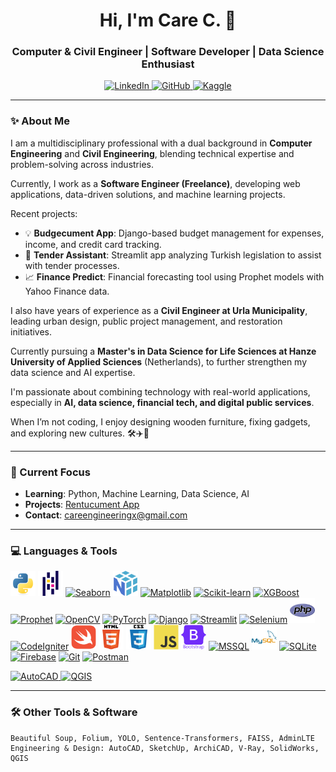 
<h1 align="center">Hi, I'm Care C. 👋</h1>
<h3 align="center">Computer & Civil Engineer | Software Developer | Data Science Enthusiast</h3>

<p align="center">
  <a href="https://www.linkedin.com/in/care-cagaloglu" target="_blank">
    <img src="https://img.shields.io/badge/LinkedIn-blue?style=for-the-badge&logo=linkedin&logoColor=white" alt="LinkedIn"/>
  </a>
  <a href="https://github.com/careengineering" target="_blank">
    <img src="https://img.shields.io/badge/GitHub-black?style=for-the-badge&logo=github&logoColor=white" alt="GitHub"/>
  </a>
  <a href="https://kaggle.com/careengineering" target="_blank">
    <img src="https://img.shields.io/badge/Kaggle-20BEFF?style=for-the-badge&logo=kaggle&logoColor=white" alt="Kaggle"/>
  </a>
</p>

---

### ✨ About Me

I am a multidisciplinary professional with a dual background in **Computer Engineering** and **Civil Engineering**, blending technical expertise and problem-solving across industries.

Currently, I work as a **Software Engineer (Freelance)**, developing web applications, data-driven solutions, and machine learning projects.

Recent projects:
- 💡 **Budgecument App**: Django-based budget management for expenses, income, and credit card tracking.
- 💬 **Tender Assistant**: Streamlit app analyzing Turkish legislation to assist with tender processes.
- 📈 **Finance Predict**: Financial forecasting tool using Prophet models with Yahoo Finance data.

I also have years of experience as a **Civil Engineer at Urla Municipality**, leading urban design, public project management, and restoration initiatives.

Currently pursuing a **Master's in Data Science for Life Sciences at Hanze University of Applied Sciences** (Netherlands), to further strengthen my data science and AI expertise.

I'm passionate about combining technology with real-world applications, especially in **AI, data science, financial tech, and digital public services**.

When I’m not coding, I enjoy designing wooden furniture, fixing gadgets, and exploring new cultures. 🛠️✈️🐾

---

### 🔭 Current Focus

- **Learning**: Python, Machine Learning, Data Science, AI  
- **Projects**: [Rentucument App](https://github.com/careengineering/rentucument_root)
- **Contact**: careengineeringx@gmail.com

---

### 💻 Languages & Tools

<p align="left">
  <a href="https://www.python.org" target="_blank"><img src="https://raw.githubusercontent.com/devicons/devicon/master/icons/python/python-original.svg" alt="Python" width="40" height="40"/></a>
  <a href="https://pandas.pydata.org/" target="_blank"><img src="https://raw.githubusercontent.com/devicons/devicon/master/icons/pandas/pandas-original.svg" alt="Pandas" width="40" height="40"/></a>
  <a href="https://seaborn.pydata.org/" target="_blank"><img src="https://seaborn.pydata.org/_images/logo-mark-lightbg.svg" alt="Seaborn" width="40" height="40"/></a>
  <a href="https://numpy.org/" target="_blank"><img src="https://raw.githubusercontent.com/devicons/devicon/master/icons/numpy/numpy-original.svg" alt="NumPy" width="40" height="40"/></a>
  <a href="https://matplotlib.org/" target="_blank"><img src="https://matplotlib.org/_static/logo2.svg" alt="Matplotlib" width="40" height="40"/></a>
  <a href="https://scikit-learn.org/" target="_blank"><img src="https://scikit-learn.org/stable/_static/scikit-learn-logo-small.png" alt="Scikit-learn" width="40" height="40"/></a>
  <a href="https://xgboost.ai/" target="_blank"><img src="https://avatars.githubusercontent.com/u/21003710?s=200&v=4" alt="XGBoost" width="40" height="40"/></a>
  <a href="https://facebook.github.io/prophet/" target="_blank"><img src="https://avatars.githubusercontent.com/u/50645157?s=200&v=4" alt="Prophet" width="40" height="40"/></a>
  <a href="https://opencv.org/" target="_blank"><img src="https://www.vectorlogo.zone/logos/opencv/opencv-icon.svg" alt="OpenCV" width="40" height="40"/></a>
  <a href="https://pytorch.org/" target="_blank"><img src="https://pytorch.org/assets/images/pytorch-logo.png" alt="PyTorch" width="40" height="40"/></a>
  <a href="https://www.djangoproject.com/" target="_blank"><img src="https://cdn.worldvectorlogo.com/logos/django.svg" alt="Django" width="40" height="40"/></a>  
  <a href="https://streamlit.io/" target="_blank"><img src="https://streamlit.io/images/brand/streamlit-logo-primary-colormark-darktext.svg" alt="Streamlit" width="40" height="40"/></a>
  <a href="https://www.selenium.dev" target="_blank"><img src="https://raw.githubusercontent.com/detain/svg-logos/780f25886640cef088af994181646db2f6b1a3f8/svg/selenium-logo.svg" alt="Selenium" width="40" height="40"/></a>
  <a href="https://www.php.net" target="_blank"><img src="https://raw.githubusercontent.com/devicons/devicon/master/icons/php/php-original.svg" alt="PHP" width="40" height="40"/></a>
  <a href="https://codeigniter.com" target="_blank"><img src="https://cdn.worldvectorlogo.com/logos/codeigniter.svg" alt="CodeIgniter" width="40" height="40"/></a>
  <a href="https://developer.apple.com/swift/" target="_blank"><img src="https://raw.githubusercontent.com/devicons/devicon/master/icons/swift/swift-original.svg" alt="Swift" width="40" height="40"/></a>
  <a href="https://www.w3.org/html/" target="_blank"><img src="https://raw.githubusercontent.com/devicons/devicon/master/icons/html5/html5-original-wordmark.svg" alt="HTML5" width="40" height="40"/></a>
  <a href="https://www.w3schools.com/css/" target="_blank"><img src="https://raw.githubusercontent.com/devicons/devicon/master/icons/css3/css3-original-wordmark.svg" alt="CSS3" width="40" height="40"/></a>
  <a href="https://developer.mozilla.org/en-US/docs/Web/JavaScript" target="_blank"><img src="https://raw.githubusercontent.com/devicons/devicon/master/icons/javascript/javascript-original.svg" alt="JavaScript" width="40" height="40"/></a>
  <a href="https://getbootstrap.com" target="_blank"><img src="https://raw.githubusercontent.com/devicons/devicon/master/icons/bootstrap/bootstrap-plain-wordmark.svg" alt="Bootstrap" width="40" height="40"/></a>
  <a href="https://www.microsoft.com/en-us/sql-server" target="_blank"><img src="https://www.svgrepo.com/show/303229/microsoft-sql-server-logo.svg" alt="MSSQL" width="40" height="40"/></a>
  <a href="https://www.mysql.com/" target="_blank"><img src="https://raw.githubusercontent.com/devicons/devicon/master/icons/mysql/mysql-original-wordmark.svg" alt="MySQL" width="40" height="40"/></a>
  <a href="https://www.sqlite.org/" target="_blank"><img src="https://www.vectorlogo.zone/logos/sqlite/sqlite-icon.svg" alt="SQLite" width="40" height="40"/></a>
  <a href="https://firebase.google.com/" target="_blank"><img src="https://www.vectorlogo.zone/logos/firebase/firebase-icon.svg" alt="Firebase" width="40" height="40"/></a>
  <a href="https://git-scm.com/" target="_blank"><img src="https://www.vectorlogo.zone/logos/git-scm/git-scm-icon.svg" alt="Git" width="40" height="40"/></a>
  <a href="https://postman.com" target="_blank"><img src="https://www.vectorlogo.zone/logos/getpostman/getpostman-icon.svg" alt="Postman" width="40" height="40"/></a>
</p>

<p align="left">
  <!-- Mevcut ikonlar... -->
  <a href="https://www.autodesk.com/products/autocad/overview" target="_blank">
    <img src="https://raw.githubusercontent.com/devicons/devicon/master/icons/autocad/autocad-original.svg" alt="AutoCAD" width="40" height="40"/>
  </a>
  <a href="https://qgis.org" target="_blank">
    <img src="https://raw.githubusercontent.com/devicons/devicon/master/icons/qgis/qgis-original.svg" alt="QGIS" width="40" height="40"/>
  </a>
  <!-- Diğer ikonlar kaldığı gibi -->
</p>

---

### 🛠 Other Tools & Software

```
Beautiful Soup, Folium, YOLO, Sentence-Transformers, FAISS, AdminLTE
Engineering & Design: AutoCAD, SketchUp, ArchiCAD, V-Ray, SolidWorks, QGIS
```

